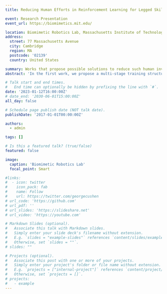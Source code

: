 ```yaml
---
title: Reducing Human Efforts in Reinforcement Learning for Legged Skill Development

event: Research Presentation
event_url: https://biomimetics.mit.edu/

location: Biomimetic Robotics Lab, Massachusetts Institute of Technology
address:
  street: 77 Massachusetts Avenue
  city: Cambridge
  region: MA
  postcode: '02139'
  country: United States

summary: Works that propose possible solutions to reduce such human involvement, specifically with examples of legged skill development using model-free reinforcement learning and imitation learning methods.
abstract: 'In the first work, we propose a multi-stage training structure that decouples the training of specific tasks into repurposable low-level skill primitive development and task-specific high-level policy learning. In the second work, we introduce a novel adversarial imitation learning method that allows skill learning from rough, partial, hand-held demonstrations. In the last work, we combine the first two ideas and develop versatile, skill-conditioned policies from unlabeled, mixed motion references by integrating unsupervised skill discovery techniques into adversarial imitation learning settings.'

# Talk start and end times.
#   End time can optionally be hidden by prefixing the line with `#`.
date: '2023-01-12T16:00:00Z'
# date_end: '2030-06-01T15:00:00Z'
all_day: false

# Schedule page publish date (NOT talk date).
publishDate: '2017-01-01T00:00:00Z'

authors:
  - admin

tags: []

# Is this a featured talk? (true/false)
featured: false

image:
  caption: 'Biomimetic Robotics Lab'
  focal_point: Smart

#links:
#  - icon: twitter
#    icon_pack: fab
#    name: Follow
#    url: https://twitter.com/georgecushen
# url_code: 'https://github.com'
# url_pdf: ''
# url_slides: 'https://slideshare.net'
# url_video: 'https://youtube.com'

# Markdown Slides (optional).
#   Associate this talk with Markdown slides.
#   Simply enter your slide deck's filename without extension.
#   E.g. `slides = "example-slides"` references `content/slides/example-slides.md`.
#   Otherwise, set `slides = ""`.
# slides: ""

# Projects (optional).
#   Associate this post with one or more of your projects.
#   Simply enter your project's folder or file name without extension.
#   E.g. `projects = ["internal-project"]` references `content/project/deep-learning/index.md`.
#   Otherwise, set `projects = []`.
# projects:
#   - example
---
```


<!-- {{% callout note %}}
Click on the **Slides** button above to view the built-in slides feature.
{{% /callout %}}

Slides can be added in a few ways:

- **Create** slides using Hugo Blox Builder's [_Slides_](https://docs.hugoblox.com/reference/content-types/) feature and link using `slides` parameter in the front matter of the talk file
- **Upload** an existing slide deck to `static/` and link using `url_slides` parameter in the front matter of the talk file
- **Embed** your slides (e.g. Google Slides) or presentation video on this page using [shortcodes](https://docs.hugoblox.com/reference/markdown/).

Further event details, including [page elements](https://docs.hugoblox.com/reference/markdown/) such as image galleries, can be added to the body of this page. -->
